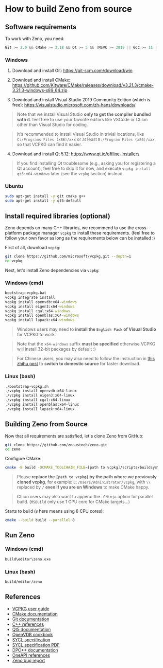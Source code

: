 # How to build Zeno from source

## Software requirements

To work with Zeno, you need:
```cpp
Git >= 2.0 && CMake >= 3.18 && Qt >= 5 && (MSVC >= 2019 || GCC >= 11 || Clang >= 12) && (Windows || Linux) && 64bit
```

### Windows

1. Download and install Git: https://git-scm.com/download/win

2. Download and install CMake: https://github.com/Kitware/CMake/releases/download/v3.21.3/cmake-3.21.3-windows-x86_64.zip

3. Download and install Visual Studio 2019 Community Edition (which is free): https://visualstudio.microsoft.com/zh-hans/downloads/

> Note that we install Visual Studio **only to get the compiler bundled with it**. feel free to use your favorite editors like VSCode or CLion other than Visual Studio for coding.

> It's recommended to install Visual Studio in trivial locations, like `C:/Programs Files (x86)/xxx` or at least `D:/Program Files (x86)/xxx`, so that VCPKG can find it easier.

4. Download and install Qt 5.12: https://www.qt.io/offline-installers

> If you find installing Qt troublesome (e.g., asking you for registering a Qt account), feel free to skip it for now, and execute `vcpkg install qt5:x64-windows` later (see the `vcpkg` section) instead.

### Ubuntu

```bash
sudo apt-get install -y git cmake g++
sudo apt-get install -y qt5-default
```

## Install required libraries (optional)

Zeno depends on many C++ libraries, we recommend to use the cross-platform package manager `vcpkg` to install these requirements. (feel free to follow your own favor as long as the requirements below can be installed :)

First of all, download `vcpkg`:

```bash
git clone https://github.com/microsoft/vcpkg.git --depth=1
cd vcpkg
```

Next, let's install Zeno dependencies via `vcpkg`:

### Windows (cmd)

```cmd
bootstrap-vcpkg.bat
vcpkg integrate install
vcpkg install openvdb:x64-windows
vcpkg install eigen3:x64-windows
vcpkg install cgal:x64-windows
vcpkg install openblas:x64-windows
vcpkg install lapack:x64-windows
```

> Windows users may need to **install the `English Pack` of Visual Studio** for VCPKG to work.

> Note that the `x64-windows` suffix **must be specified** otherwise VCPKG will install 32-bit packages by default :)

> For Chinese users, you may also need to follow the instruction in [this zhihu post](https://zhuanlan.zhihu.com/p/383683670) to **switch to domestic source** for faster download.

### Linux (bash)

```bash
./bootstrap-vcpkg.sh
./vcpkg install openvdb:x64-linux
./vcpkg install eigen3:x64-linux
./vcpkg install cgal:x64-linux
./vcpkg install openblas:x64-linux
./vcpkg install lapack:x64-linux
```

## Building Zeno from Source

Now that all requirements are satisfied, let's clone Zeno from GitHub:

```bash
git clone https://github.com/zenustech/zeno.git
cd zeno
```

Configure CMake:

```bash
cmake -B build -DCMAKE_TOOLCHAIN_FILE=[path to vcpkg]/scripts/buildsystems/vcpkg.cmake
```

> Please **replace the `[path to vcpkg]` by the path where we previously cloned vcpkg**, for example: `C:/Users/Administrator/vcpkg`, with `\\` replaced by `/` **even if you are on Windows** to make CMake happy.

> CLion users may also want to append the `-GNinja` option for parallel build. (`MSBuild` only use 1 CPU core for CMake targets...)

Starts to build (`8` here means using 8 CPU cores):

```bash
cmake --build build --parallel 8
```

## Run Zeno

### Windows (cmd)

```cmd
build\editor\zeno.exe
```

### Linux (bash)

```bash
build/editor/zeno
```

## References

- [VCPKG user guide](https://github.com/microsoft/vcpkg/blob/master/README_zh_CN.md)
- [CMake documentation](https://cmake.org/cmake/help/latest/)
- [Git documentation](https://git-scm.com/doc)
- [C++ references](https://en.cppreference.com/w/)
- [Qt5 documentation](https://doc.qt.io/qt-5/)
- [OpenVDB cookbook](https://www.openvdb.org/documentation/doxygen/codeExamples.html)
- [SYCL specification](https://www.khronos.org/registry/SYCL/specs/sycl-2020/html/sycl-2020.html)
- [SYCL specification PDF](https://www.khronos.org/registry/SYCL/specs/sycl-2020-provisional.pdf)
- [DPC++ documentation](https://intel.github.io/llvm-docs/)
- [OneAPI references](https://docs.oneapi.io/versions/latest/dpcpp/iface/)
- [Zeno bug report](https://github.com/zenustech/zeno/issues)
